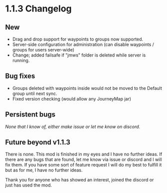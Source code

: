 # 1.1.3 Changelog

## New

- Drag and drop support for waypoints to groups now supported.
- Server-side configuration for administration (can disable waypoints / groups for users server-wide)
- Change; added failsafe if "jmws" folder is deleted while server is running.

## Bug fixes

- Groups deleted with waypoints inside would not be moved to the Default group until next sync.
- Fixed version checking (would allow any JourneyMap jar)

## Persistent bugs

*None that I know of, either make issue or let me know on discord.*

## Future beyond v1.1.3

There is none. This mod is finished in my eyes and I have no further ideas.
If there are any bugs that are found, let me know via issue or discord and I will fix them.
If you have some sort of feature request I will do my best to fulfill it but as for me, I have no further ideas.

Thank you for anyone who has showed an interest, joined the discord or just has used the mod.




